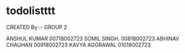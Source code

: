 # todolistttt
CREATED By :- GROUP 2
<p>ANSHUL KUMAR 00718002723
SOMIL SINGH. 00818002723
ABHINAV CHAUHAN 00918002723
KAVYA AGGRAWAL 01018002723</p>

